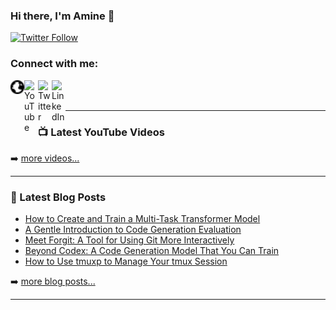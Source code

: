 ### Hi there, I'm Amine 👋 

[![Twitter Follow](https://img.shields.io/twitter/follow/amine_elhattami?color=1DA1F2&logo=twitter&style=for-the-badge)](https://twitter.com/intent/follow?original_referer=https%3A%2F%2Fgithub.com%2FAm1n3e&screen_name=amine_elhattami)

### Connect with me:

[<img align="left" alt="blog" width="22px" src="https://raw.githubusercontent.com/iconic/open-iconic/master/svg/globe.svg" />][blog]
[<img align="left" alt="YouTube" width="22px" src="https://cdn.jsdelivr.net/npm/simple-icons@v3/icons/youtube.svg" />][youtube]
[<img align="left" alt="Twitter" width="22px" src="https://cdn.jsdelivr.net/npm/simple-icons@v3/icons/twitter.svg" />][twitter]
[<img align="left" alt="LinkedIn" width="22px" src="https://cdn.jsdelivr.net/npm/simple-icons@v3/icons/linkedin.svg" />][linkedin]

<br />
<br />

---

### 📺 Latest YouTube Videos

<!-- YOUTUBE:START -->
<!-- YOUTUBE:END -->

➡️ [more videos...](https://www.youtube.com/channel/UC5HESU2PZakGoNS2pYeO5Og)

---

### 📕 Latest Blog Posts

<!-- BLOG-POST-LIST:START -->
- [How to Create and Train a Multi-Task Transformer Model](https://towardsdatascience.com/how-to-create-and-train-a-multi-task-transformer-model-18c54a146240?source=rss-d6424acda24a------2)
- [A Gentle Introduction to Code Generation Evaluation](https://towardsdatascience.com/a-gentle-introduction-to-code-generation-evaluation-c8dff8c3d19a?source=rss-d6424acda24a------2)
- [Meet Forgit: A Tool for Using Git More Interactively](https://betterprogramming.pub/how-to-make-your-git-command-line-interactions-seamless-769d5c148097?source=rss-d6424acda24a------2)
- [Beyond Codex: A Code Generation Model That You Can Train](https://towardsdatascience.com/beyond-codex-a-code-generation-model-that-you-can-train-6ac9bdcba07f?source=rss-d6424acda24a------2)
- [How to Use tmuxp to Manage Your tmux Session](https://betterprogramming.pub/how-to-use-tmuxp-to-manage-your-tmux-session-614b6d42d6b6?source=rss-d6424acda24a------2)
<!-- BLOG-POST-LIST:END -->

➡️ [more blog posts...](https://amine-elhattami.medium.com/)

---

[twitter]: https://twitter.com/amine_elhattami
[blog]: https://amine-elhattami.medium.com/
[youtube]: https://www.youtube.com/channel/UC5HESU2PZakGoNS2pYeO5Og
[linkedin]: https://linkedin.com/in/amine-elhattami-73841947/
[devEnvPlayList]: https://www.youtube.com/playlist?list=PLYDrCnplQfmGGJLiJ6xtILIHff4ikidYV
[ideaVimCastPlayList]: https://www.youtube.com/playlist?list=PLkwxH9e_vrALRJKu7wfXby3MKeflhTu6B